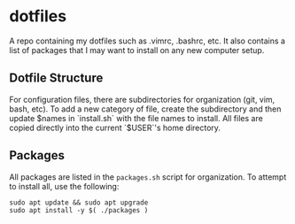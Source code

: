 # dotfiles
A repo containing my dotfiles such as .vimrc, .bashrc, etc. It also contains a list of packages that I may want to install on any new computer setup.

## Dotfile Structure
For configuration files, there are subdirectories for organization (git, vim, bash, etc). To add a new category of file, create the subdirectory and then update $names in `install.sh` with the file names to install. All files are copied directly into the current `$USER`'s home directory.

## Packages
All packages are listed in the `packages.sh` script for organization. To attempt to install all, use the following:

```
sudo apt update && sudo apt upgrade
sudo apt install -y $( ./packages )
``` 

